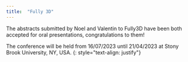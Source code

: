 ```yaml
---
title:  "Fully 3D"
---
```

The abstracts submitted by Noel and Valentin to Fully3D have been both accepted for oral presentations, congratulations to them!

The conference will be held from 16/07/2023 until 21/04/2023 at Stony Brook University, NY, USA.
{: style="text-align: justify"}